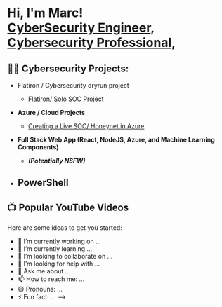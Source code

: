 <h1>Hi, I'm Marc! <br/><a href="https://github.com/HostVoxy">CyberSecurity Engineer</a>, <a href="https://www.linkedin.com/in/marc-albury/">Cybersecurity Professional</a>, 

  <h2>👨‍💻 Cybersecurity Projects:</h2>
  
- <a>Flatiron / Cybersecurity dryrun project</a>
  - [Flatiron/ Solo SOC Project](https://docs.google.com/document/d/1HeYCnE3HTmbsHBCW8lvD71MCK66L0oujAhS-piR_1-U/edit?usp=sharing)
  
- <b>Azure / Cloud Projects</b>
  - [Creating a Live SOC/ Honeynet in Azure](https://github.com/HostVoxy/Azure-SOC)
  
  
- <b>Full Stack Web App (React, NodeJS, Azure, and Machine Learning Components)</b>
  - <b><i>(Potentially NSFW)</b></i>
- <b>PowerShell</b>
  - 

<h2>📺 Popular YouTube Videos</h2>





Here are some ideas to get you started:

- 🔭 I’m currently working on ...
- 🌱 I’m currently learning ...
- 👯 I’m looking to collaborate on ...
- 🤔 I’m looking for help with ...
- 💬 Ask me about ...
- 📫 How to reach me: ...
- 😄 Pronouns: ...
- ⚡ Fun fact: ...
-->
